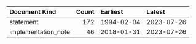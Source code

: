 | Document Kind       |   Count | Earliest   | Latest     |
|:--------------------|--------:|:-----------|:-----------|
| statement           |     172 | 1994-02-04 | 2023-07-26 |
| implementation_note |      46 | 2018-01-31 | 2023-07-26 |